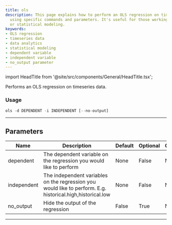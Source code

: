 ```yaml
---
title: ols
description: This page explains how to perform an OLS regression on timeseries data
  using specific commands and parameters. It's useful for those working in data analytics
  or statistical modeling.
keywords:
- OLS regression
- timeseries data
- data analytics
- statistical modeling
- dependent variable
- independent variable
- no_output parameter
---
```


import HeadTitle from '@site/src/components/General/HeadTitle.tsx';

<HeadTitle title="econometrics /ols - Reference | OpenBB Terminal Docs" />

Performs an OLS regression on timeseries data.

### Usage

```python
ols -d DEPENDENT -i INDEPENDENT [--no-output]
```

---

## Parameters

| Name | Description | Default | Optional | Choices |
| ---- | ----------- | ------- | -------- | ------- |
| dependent | The dependent variable on the regression you would like to perform | None | False | None |
| independent | The independent variables on the regression you would like to perform. E.g. historical.high,historical.low | None | False | None |
| no_output | Hide the output of the regression | False | True | None |

---
